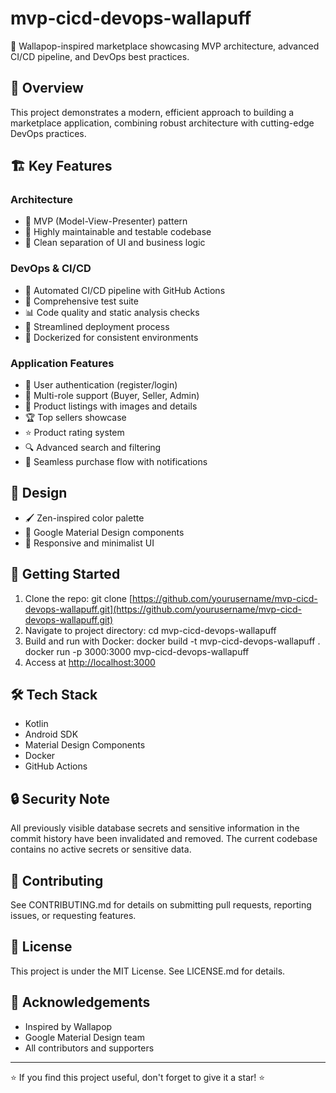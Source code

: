 # mvp-cicd-devops-wallapuff

🚀 Wallapop-inspired marketplace showcasing MVP architecture, advanced CI/CD pipeline, and DevOps best practices.

## 🌟 Overview

This project demonstrates a modern, efficient approach to building a marketplace application, combining robust architecture with cutting-edge DevOps practices.

## 🏗️ Key Features

### Architecture

- 🧩 MVP (Model-View-Presenter) pattern
- 🔧 Highly maintainable and testable codebase
- 📱 Clean separation of UI and business logic


### DevOps & CI/CD

- 🔄 Automated CI/CD pipeline with GitHub Actions
- 🧪 Comprehensive test suite
- 📊 Code quality and static analysis checks
- 🚀 Streamlined deployment process
- 🐳 Dockerized for consistent environments


### Application Features

- 🔐 User authentication (register/login)
- 👥 Multi-role support (Buyer, Seller, Admin)
- 📸 Product listings with images and details
- 🏆 Top sellers showcase
- ⭐ Product rating system
- 🔍 Advanced search and filtering
- 🛒 Seamless purchase flow with notifications


## 🎨 Design

- 🖌️ Zen-inspired color palette
- 🧱 Google Material Design components
- 📱 Responsive and minimalist UI


## 🚀 Getting Started

1. Clone the repo:
git clone [https://github.com/yourusername/mvp-cicd-devops-wallapuff.git](https://github.com/yourusername/mvp-cicd-devops-wallapuff.git)
2. Navigate to project directory:
cd mvp-cicd-devops-wallapuff
3. Build and run with Docker:
docker build -t mvp-cicd-devops-wallapuff .
docker run -p 3000:3000 mvp-cicd-devops-wallapuff
4. Access at [http://localhost:3000](http://localhost:3000)


## 🛠️ Tech Stack

- Kotlin
- Android SDK
- Material Design Components
- Docker
- GitHub Actions


## 🔒 Security Note

All previously visible database secrets and sensitive information in the commit history have been invalidated and removed. The current codebase contains no active secrets or sensitive data.

## 🤝 Contributing

See CONTRIBUTING.md for details on submitting pull requests, reporting issues, or requesting features.

## 📄 License

This project is under the MIT License. See LICENSE.md for details.

## 🙏 Acknowledgements

- Inspired by Wallapop
- Google Material Design team
- All contributors and supporters


---

⭐ If you find this project useful, don't forget to give it a star! ⭐
